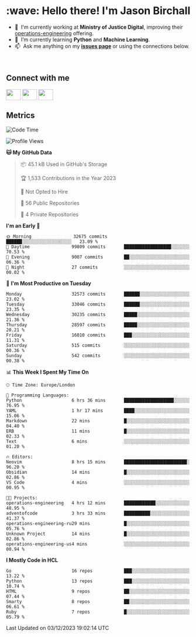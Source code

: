 <h1 align="left" id="jason-title">:wave: Hello there! I'm Jason Birchall</h1>

- :office: &nbsp;I'm currently working at **Ministry of Justice Digital**, improving their [operations-engineering](https://github.com/ministryofjustice/operations-engineering) offering.
- :seedling: &nbsp;I’m currently learning **Python** and **Machine Learning**.
- :mailbox: &nbsp;Ask me anything on my **[issues page]** or using the connections below.


<br>

<h2>Connect with me</h2>
<p>
<a href="https://twitter.com/jsonBirchall" target="blank"><img align="center" src="https://cdn.jsdelivr.net/npm/simple-icons@3.0.1/icons/twitter.svg" alt="" height="30" width="40" /></a>
<a href="https://keybase.io/json0" target="blank"><img align="center" src="https://cdn.jsdelivr.net/npm/simple-icons@3.0.1/icons/keybase.svg" alt="" height="30" width="40" /></a>
<a href="https://www.reddit.com/user/kakorate" target="blank"><img align="center" src="https://cdn.jsdelivr.net/npm/simple-icons@3.0.1/icons/reddit.svg" alt="" height="30" width="40" /></a>
</p>

<h2>Metrics</h2>

<!--START_SECTION:waka-->
![Code Time](http://img.shields.io/badge/Code%20Time-1%2C252%20hrs%2036%20mins-blue)

![Profile Views](http://img.shields.io/badge/Profile%20Views-0-blue)

**🐱 My GitHub Data** 

> 📦 45.1 kB Used in GitHub's Storage 
 > 
> 🏆 1,533 Contributions in the Year 2023
 > 
> 🚫 Not Opted to Hire
 > 
> 📜 56 Public Repositories 
 > 
> 🔑 4 Private Repositories 
 > 
**I'm an Early 🐤** 

```text
🌞 Morning                32675 commits       ██████░░░░░░░░░░░░░░░░░░░   23.09 % 
🌆 Daytime                99809 commits       ██████████████████░░░░░░░   70.53 % 
🌃 Evening                9007 commits        ██░░░░░░░░░░░░░░░░░░░░░░░   06.36 % 
🌙 Night                  27 commits          ░░░░░░░░░░░░░░░░░░░░░░░░░   00.02 % 
```
📅 **I'm Most Productive on Tuesday** 

```text
Monday                   32573 commits       ██████░░░░░░░░░░░░░░░░░░░   23.02 % 
Tuesday                  33046 commits       ██████░░░░░░░░░░░░░░░░░░░   23.35 % 
Wednesday                30235 commits       █████░░░░░░░░░░░░░░░░░░░░   21.36 % 
Thursday                 28597 commits       █████░░░░░░░░░░░░░░░░░░░░   20.21 % 
Friday                   16010 commits       ███░░░░░░░░░░░░░░░░░░░░░░   11.31 % 
Saturday                 515 commits         ░░░░░░░░░░░░░░░░░░░░░░░░░   00.36 % 
Sunday                   542 commits         ░░░░░░░░░░░░░░░░░░░░░░░░░   00.38 % 
```


📊 **This Week I Spent My Time On** 

```text
🕑︎ Time Zone: Europe/London

💬 Programming Languages: 
Python                   6 hrs 36 mins       ███████████████████░░░░░░   76.95 % 
YAML                     1 hr 17 mins        ████░░░░░░░░░░░░░░░░░░░░░   15.06 % 
Markdown                 22 mins             █░░░░░░░░░░░░░░░░░░░░░░░░   04.40 % 
ERB                      11 mins             █░░░░░░░░░░░░░░░░░░░░░░░░   02.33 % 
Text                     6 mins              ░░░░░░░░░░░░░░░░░░░░░░░░░   01.20 % 

🔥 Editors: 
Neovim                   8 hrs 15 mins       ████████████████████████░   96.20 % 
Obsidian                 14 mins             █░░░░░░░░░░░░░░░░░░░░░░░░   02.86 % 
VS Code                  4 mins              ░░░░░░░░░░░░░░░░░░░░░░░░░   00.95 % 

🐱‍💻 Projects: 
operations-engineering   4 hrs 12 mins       ████████████░░░░░░░░░░░░░   48.95 % 
adventofcode             3 hrs 33 mins       ██████████░░░░░░░░░░░░░░░   41.37 % 
operations-engineering-ru29 mins             █░░░░░░░░░░░░░░░░░░░░░░░░   05.76 % 
Unknown Project          14 mins             █░░░░░░░░░░░░░░░░░░░░░░░░   02.86 % 
operations-engineering-us4 mins              ░░░░░░░░░░░░░░░░░░░░░░░░░   00.94 % 
```

**I Mostly Code in HCL** 

```text
Go                       16 repos            ███░░░░░░░░░░░░░░░░░░░░░░   13.22 % 
Python                   13 repos            ███░░░░░░░░░░░░░░░░░░░░░░   10.74 % 
HTML                     9 repos             ██░░░░░░░░░░░░░░░░░░░░░░░   07.44 % 
Smarty                   8 repos             ██░░░░░░░░░░░░░░░░░░░░░░░   06.61 % 
Ruby                     7 repos             █░░░░░░░░░░░░░░░░░░░░░░░░   05.79 % 
```




 Last Updated on 03/12/2023 19:02:14 UTC
<!--END_SECTION:waka-->

<!-- links -->

[issues page]: https://github.com/jasonBirchall/jasonBirchall/issues "jasonBirchall/issues"
